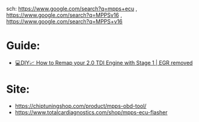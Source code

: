 sch: https://www.google.com/search?q=mpps+ecu , https://www.google.com/search?q=MPPSv16 , https://www.google.com/search?q=MPPS+v16

# Guide:
- [💻DIY📈 How to Remap your 2.0 TDI Engine with Stage 1 | EGR removed](https://youtu.be/T40f4E0FeLk)

# Site:
- https://chiptuningshop.com/product/mpps-obd-tool/
- https://www.totalcardiagnostics.com/shop/mpps-ecu-flasher
